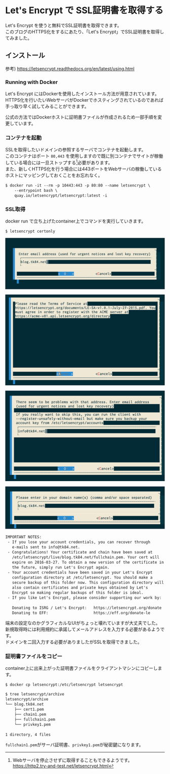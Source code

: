 # Let's Encrypt で SSL証明書を取得する

Let's Encrypt を使うと無料でSSL証明書を取得できます。  
このブログのHTTPS化をするにあたり、「Let's Encrypt」でSSL証明書を取得してみました。


## インストール

参考) https://letsencrypt.readthedocs.org/en/latest/using.html

### Running with Docker

Let's Encrypt にはDockerを使用したインストール方法が用意されています。  
HTTPS化を行いたいWebサーバがDockerでホスティングされているのであれば手っ取り早く試してみることができます。

公式の方法ではDockerホストに証明書ファイルが作成されるため一部手順を変更しています。

### コンテナを起動

SSLを取得したいドメインの参照するサーバでコンテナを起動します。  
このコンテナはポート `80,443` を使用しますので既に別コンテナでサイトが稼働している場合には一旦ストップする[^1]必要があります。  
また、新しくHTTPS化を行う場合には443ポートをWebサーバの稼働しているホストにマッピングしておくことをお忘れなく。

```
$ docker run -it --rm -p 10443:443 -p 80:80 --name letsencrypt \
    --entrypoint bash \
    quay.io/letsencrypt/letsencrypt:latest -i
```

### SSL取得

docker run で立ち上げたcontainer上でコマンドを実行していきます。

```
$ letsencrypt certonly
```

![](1.png)

![](2.png)

![](3.png)

![](4.png)


```
IMPORTANT NOTES:
 - If you lose your account credentials, you can recover through
   e-mails sent to info@tk84.net.
 - Congratulations! Your certificate and chain have been saved at
   /etc/letsencrypt/live/blog.tk84.net/fullchain.pem. Your cert will
   expire on 2016-03-27. To obtain a new version of the certificate in
   the future, simply run Let's Encrypt again.
 - Your account credentials have been saved in your Let's Encrypt
   configuration directory at /etc/letsencrypt. You should make a
   secure backup of this folder now. This configuration directory will
   also contain certificates and private keys obtained by Let's
   Encrypt so making regular backups of this folder is ideal.
 - If you like Let's Encrypt, please consider supporting our work by:

   Donating to ISRG / Let's Encrypt:   https://letsencrypt.org/donate
   Donating to EFF:                    https://eff.org/donate-le
```

端末の設定なのかグラフィカルなUIがちょっと壊れていますが大丈夫でした。  
新規取得時には利用規約に承諾してメールアドレスを入力する必要があるようです。  
ドメインを二回入力する必要がありましたがSSLを取得できました。

### 証明書ファイルをコピー

container上に出来上がった証明書ファイルをクライアントマシンにコピーします。

```
$ docker cp letsencrypt:/etc/letsencrypt letsencrypt
```

```
$ tree letsencrypt/archive
letsencrypt/archive
└── blog.tk84.net
    ├── cert1.pem
    ├── chain1.pem
    ├── fullchain1.pem
    └── privkey1.pem

1 directory, 4 files
```

`fullchain1.pem`がサーバ証明書、`privkey1.pem`が秘密鍵になります。


[^1]: Webサーバを停止させずに取得することもできるようです。 https://http2.try-and-test.net/letsencrypt.html
